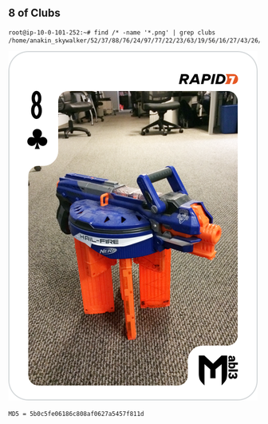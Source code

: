## 8 of Clubs

```
root@ip-10-0-101-252:~# find /* -name '*.png' | grep clubs
/home/anakin_skywalker/52/37/88/76/24/97/77/22/23/63/19/56/16/27/43/26/82/80/98/73/8_of_clubs.png
```

![Flag](img/img1.png)

`MD5 = 5b0c5fe06186c808af0627a5457f811d`
